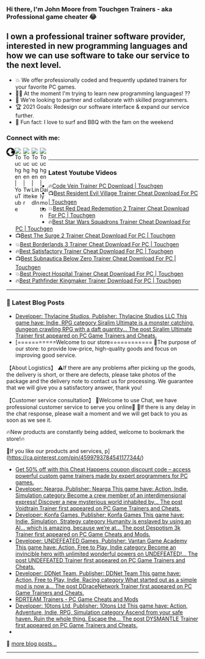 ### Hi there, I'm John Moore from Touchgen Trainers - aka Professional game cheater 😂
## I own a professional trainer software provider, interested in new programming languages and how we can use software to take our service to the next level.

- 💥 We offer professionally coded and frequently updated trainers for your favorite PC games.
- 👩‍💻 At the moment I'm trying to learn new programming languages! ??
- 🤝 We're looking to partner and collaborate with skilled programmers.
- 🏆 2021 Goals: Redesign our software interface & expand our service further. 
- 🎉 Fun fact: I love to surf and BBQ with the fam on the weekend


### Connect with me:

[<img align="left" alt="Touchgen.net" width="22px" src="https://raw.githubusercontent.com/iconic/open-iconic/master/svg/globe.svg" />][website]
[<img align="left" alt="Touchgen | YouTube" width="22px" src="https://cdn.jsdelivr.net/npm/simple-icons@v3/icons/youtube.svg" />][youtube]
[<img align="left" alt="Touchgen | Twitter" width="22px" src="https://cdn.jsdelivr.net/npm/simple-icons@v3/icons/twitter.svg" />][twitter]
[<img align="left" alt="Touchgen | LinkedIn" width="22px" src="https://cdn.jsdelivr.net/npm/simple-icons@v3/icons/linkedin.svg" />][linkedin]
[<img align="left" alt="Touchgen | Dailymotion" width="22px" src="https://cdn.jsdelivr.net/npm/simple-icons@v3/icons/dailymotion.svg" />][dailymotion]

<br />

---
### Latest Youtube Videos

<!-- VIDEO-POST-LIST:START -->
 - 🔥[Code Vein Trainer PC Download | Touchgen](https://www.youtube.com/watch?v=g0uV3XJYyWU)
 - 📺[Best Resident Evil Village Trainer Cheat Download For PC | Touchgen](https://www.youtube.com/watch?v=oy_CNrI8DlY)
 - 💥[Best Red Dead Redemption 2 Trainer Cheat Download For PC | Touchgen](https://www.youtube.com/watch?v=dX3VmYrRqkY)
 - 🔥[Best Star Wars Squadrons Trainer Cheat Download For PC | Touchgen](https://www.youtube.com/watch?v=xDHtwMdYiFw)
 - 📺[Best The Surge 2 Trainer Cheat Download For PC | Touchgen](https://www.youtube.com/watch?v=gtByxJ0XD1U)
 - 💥[Best Borderlands 3 Trainer Cheat Download For PC | Touchgen](https://www.youtube.com/watch?v=1mCnnunOVM8)
 - 🔥[Best Satisfactory Trainer Cheat Download For PC | Touchgen](https://www.youtube.com/watch?v=xb_tsj03p90)
 - 📺[Best Subnautica Below Zero Trainer Cheat Download For PC | Touchgen](https://www.youtube.com/watch?v=kFKcSaWTBMc)
 - 💥[Best Project Hospital Trainer Cheat Download For PC | Touchgen](https://www.youtube.com/watch?v=b2prNIkFV_0)
 - 🔥[Best Pathfinder Kingmaker Trainer Download For PC | Touchgen](https://www.youtube.com/watch?v=M1s6WKM4k0o)<!-- VIDEO-POST-LIST:END -->
---

### 🧾 Latest Blog Posts

<!-- BLOG-POST-LIST:START -->
- [Developer: Thylacine Studios, Publisher: Thylacine Studios LLC This game have: Indie, RPG category ﻿Siralim Ultimate is a monster catching, dungeon crawling RPG with a daft quantity... The post Siralim Ultimate Trainer first appeared on PC Game Trainers and Cheats.](https://ca.pinterest.com/pin/510454939037141839/)
- [===========Welcome to our store============
📢The purpose of our store: to provide low-price, high-quality goods and focus on improving good service.

【About Logistics】
⚠If there are any problems after picking up the goods, the delivery is short, or there are defects, please take photos of the package and the delivery note to contact us for processing. We guarantee that we will give you a satisfactory answer, thank you!

【Customer service consultation】
💖Welcome to use Chat, we have professional customer service to serve you online💖
🔔If there is any delay in the chat response, please wait a moment and we will get back to you as soon as we see it.
                       
🔥New products are constantly being added, welcome to bookmark the store!🔥

💯If you like our products and services, p](https://ca.pinterest.com/pin/4599793784541177344/)
- [Get 50% off with this Cheat Happens coupon discount code – access powerful custom game trainers made by expert programmers for PC games.](https://ca.pinterest.com/pin/1049972100628396156/)
- [Developer: Nearga, Publisher: Nearga This game have: Action, Indie, Simulation category Become a crew member of an interdimensional express! Discover a new mysterious world inhabited by... The post Voidtrain Trainer first appeared on PC Game Trainers and Cheats.](https://ca.pinterest.com/pin/775745104602901464/)
- [Developer: Konfa Games, Publisher: Konfa Games This game have: Indie, Simulation, Strategy category ﻿Humanity is enslaved by using an AI… which is amazing, because we’re at... The post Despotism 3k Trainer first appeared on PC Game Cheats and Mods.](https://ca.pinterest.com/pin/583568064246514205/)
- [Developer: UNDEFEATED Games, Publisher: Vantan Game Academy This game have: Action, Free to Play, Indie category ﻿Become an invincible hero with unlimited wonderful powers on UNDEFEATED!... The post UNDEFEATED Trainer first appeared on PC Game Trainers and Cheats.](https://ca.pinterest.com/pin/710794753720418368/)
- [Developer: DDNet Team, Publisher: DDNet Team This game have: Action, Free to Play, Indie, Racing category ﻿What started out as a simple mod is now a... The post DDraceNetwork Trainer first appeared on PC Game Trainers and Cheats.](https://ca.pinterest.com/pin/583568064243812280/)
- [RDRTEAM Trainers - PC Game Cheats and Mods](https://ca.pinterest.com/pin/679269556326923147/)
- [Developer: 10tons Ltd, Publisher: 10tons Ltd This game have: Action, Adventure, Indie, RPG, Simulation category ﻿Ascend from your safe haven. Ruin the whole thing. Escape the... The post DYSMANTLE Trainer first appeared on PC Game Trainers and Cheats.](https://ca.pinterest.com/pin/649010996327612302/)
- [](https://ca.pinterest.com/pin/610308187033296314/)
<!-- BLOG-POST-LIST:END -->

📖 [more blog posts...](https://touchgen-gaming-trainers.blogspot.com)

---


[website]: https://www.touchgen.net
[twitter]: https://twitter.com/touchgentrainer
[youtube]: https://www.youtube.com/c/Touchgen
[dailymotion]: https://www.dailymotion.com/dm_aedae9e8c0bf3c7b8a4c59d9a0f042c6
[linkedin]: https://www.linkedin.com/company/touchgencheats
